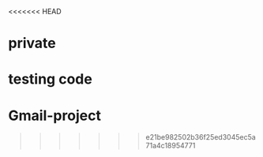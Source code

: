 <<<<<<< HEAD
# private
testing code
=======
# Gmail-project
>>>>>>> e21be982502b36f25ed3045ec5a71a4c18954771
